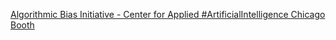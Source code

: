 [Algorithmic Bias Initiative - Center for Applied #ArtificialIntelligence   Chicago Booth](https://qi.tc/qi/119403)